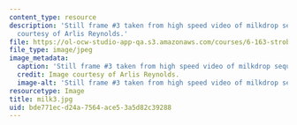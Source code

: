 ```yaml
---
content_type: resource
description: 'Still frame #3 taken from high speed video of milkdrop sequence. Image
  courtesy of Arlis Reynolds.'
file: https://ol-ocw-studio-app-qa.s3.amazonaws.com/courses/6-163-strobe-project-laboratory-fall-2005/bde771ecd24a7564ace53a5d82c39288_milk3.jpg
file_type: image/jpeg
image_metadata:
  caption: 'Still frame #3 taken from high speed video of milkdrop sequence.'
  credit: Image courtesy of Arlis Reynolds.
  image-alt: 'Still frame #3 taken from high speed video of milkdrop sequence.'
resourcetype: Image
title: milk3.jpg
uid: bde771ec-d24a-7564-ace5-3a5d82c39288
---
```

